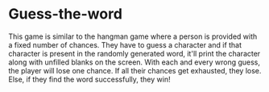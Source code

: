 # Guess-the-word
This game is similar to the hangman game where a person is provided with a fixed number of chances. They have to guess a character and if that character is present in the randomly generated word, it'll print the character along with unfilled blanks on the screen. With each and every wrong guess, the player will lose one chance. If all their chances get exhausted, they lose. Else, if they find the word successfully, they win!
